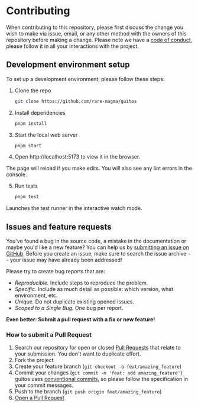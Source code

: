 # Contributing

When contributing to this repository, please first discuss the change you wish to make via issue, email, or any other method with the owners of this repository before making a change.
Please note we have a [code of conduct](docs/CODE_OF_CONDUCT.md), please follow it in all your interactions with the project.

## Development environment setup

To set up a development environment, please follow these steps:

1. Clone the repo

   ```sh
   git clone https://github.com/rare-magma/guitos
   ```

2. Install dependencies

   ```sh
   pnpm install
   ```

3. Start the local web server

   ```sh
   pnpm start
   ```

4. Open http://localhost:5173 to view it in the browser.

The page will reload if you make edits.
You will also see any lint errors in the console.

5. Run tests

   ```sh
   pnpm test
   ```

Launches the test runner in the interactive watch mode.

## Issues and feature requests

You've found a bug in the source code, a mistake in the documentation or maybe you'd like a new feature? You can help us by [submitting an issue on GitHub](https://github.com/rare-magma/guitos/issues). Before you create an issue, make sure to search the issue archive -- your issue may have already been addressed!

Please try to create bug reports that are:

- _Reproducible._ Include steps to reproduce the problem.
- _Specific._ Include as much detail as possible: which version, what environment, etc.
- _Unique._ Do not duplicate existing opened issues.
- _Scoped to a Single Bug._ One bug per report.

**Even better: Submit a pull request with a fix or new feature!**

### How to submit a Pull Request

1. Search our repository for open or closed
   [Pull Requests](https://github.com/rare-magma/guitos/pulls)
   that relate to your submission. You don't want to duplicate effort.
2. Fork the project
3. Create your feature branch (`git checkout -b feat/amazing_feature`)
4. Commit your changes (`git commit -m 'feat: add amazing_feature'`) guitos uses [conventional commits](https://www.conventionalcommits.org), so please follow the specification in your commit messages.
5. Push to the branch (`git push origin feat/amazing_feature`)
6. [Open a Pull Request](https://github.com/rare-magma/guitos/compare?expand=1)
